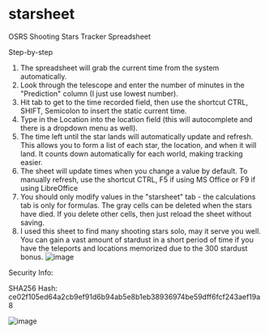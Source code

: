 # starsheet
OSRS Shooting Stars Tracker Spreadsheet

Step-by-step
1. The spreadsheet will grab the current time from the system automatically.
2. Look through the telescope and enter the number of minutes in the "Prediction" column (I just use lowest number).
3. Hit tab to get to the time recorded field, then use the shortcut CTRL, SHIFT, Semicolon to insert the static current time.
4. Type in the Location into the location field (this will autocomplete and there is a dropdown menu as well).
5. The time left until the star lands will automatically update and refresh. This allows you to form a list of each star, the location, and when it will land. It counts down automatically for each world, making tracking easier.
6. The sheet will update times when you change a value by default. To manually refresh, use the shortcut CTRL, F5 if using MS Office or F9 if using LibreOffice
7. You should only modify values in the "starsheet" tab - the calculations tab is only for formulas. The gray cells can be deleted when the stars have died. If you delete other cells, then just reload the sheet without saving.
7. I used this sheet to find many shooting stars solo, may it serve you well. You can gain a vast amount of stardust in a short period of time if you have the teleports and locations memorized due to the 300 stardust bonus.
![image](https://github.com/jfith001/starsheet/assets/27014121/4c365db2-360e-480a-ac3c-fe0b14e92d50)

Security Info:

SHA256 Hash: ce02f105ed64a2cb9ef91d6b94ab5e8b1eb38936974be59dff6fcf243aef19a8

![image](https://github.com/jfith001/starsheet/assets/27014121/157be9b3-7877-4eaf-8743-99e9409d3431)
